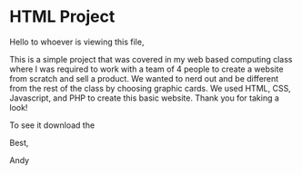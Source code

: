 # HTML Project 

Hello to whoever is viewing this file, 

This is a simple project that was covered in my web based computing class where I was required to work with a team of 4 people to create a website from scratch and sell a product. We wanted to nerd out and be different from the rest of the class by choosing graphic cards. We used HTML, CSS, Javascript, and PHP to create this basic website. Thank you for taking a look!

To see it download the 

Best, 

Andy 
